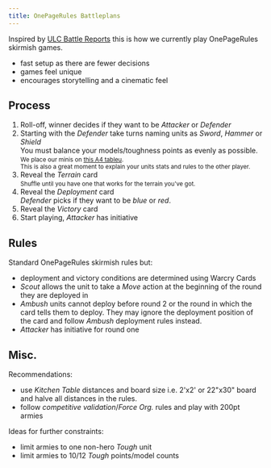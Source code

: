 ```yaml
---
title: OnePageRules Battleplans
---
```


Inspired by [ULC Battle Reports](https://www.youtube.com/watch?v=8nhhRVgH-_E) this is how we currently play OnePageRules skirmish games.

- fast setup as there are fewer decisions
- games feel unique
- encourages storytelling and a cinematic feel

## Process

1. Roll-off, winner decides if they want to be _Attacker_ or _Defender_
2. Starting with the _Defender_ take turns naming units as _Sword_, _Hammer_ or _Shield_  
   You must balance your models/toughness points as evenly as possible.  
	 <small>We place our minis on [this A4 tableu](./warcry-warband-tableu.svg).<br>This is also a great moment to explain your units stats and rules to the other player.</small>
3. Reveal the _Terrain_ card  
   <small>Shuffle until you have one that works for the terrain you've got.</small>
4. Reveal the _Deployment_ card  
   _Defender_ picks if they want to be _blue_ or _red_.
5. Reveal the _Victory_ card
6. Start playing, _Attacker_ has initiative

## Rules

Standard OnePageRules skirmish rules but:
- deployment and victory conditions are determined using Warcry Cards
- _Scout_ allows the unit to take a _Move_ action at the beginning of the round they are deployed in
- _Ambush_ units cannot deploy before round 2 or the round in which the card tells them to deploy. They may ignore the deployment position of the card and follow _Ambush_ deployment rules instead.
- _Attacker_ has initiative for round one

## Misc.

Recommendations:
- use _Kitchen Table_ distances and board size i.e. 2'x2' or 22"x30" board and halve all distances in the rules.
- follow _competitive validation_/_Force Org._ rules and play with 200pt armies

Ideas for further constraints:
- limit armies to one non-hero _Tough_ unit
- limit armies to 10/12 _Tough_ points/model counts

